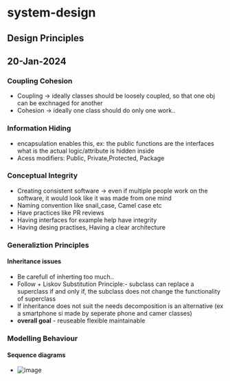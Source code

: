 # system-design

## Design Principles

## 20-Jan-2024
### Coupling Cohesion
* Coupling -> ideally classes should be loosely coupled, so that one obj can be exchnaged for another
* Cohesion -> ideally one class should do only one work..

 ### Information Hiding
 * encapsulation enables this, ex: the public functions are the interfaces what is the actual logic/attribute is hidden inside
 *  Acess modifiers: Public, Private,Protected, Package

 ### Conceptual Integrity
 * Creating consistent software -> even if multiple people work on the software, it would look like it was made from one mind
 * Naming convention like snail_case, Camel case etc
 * Have practices like PR reviews
 * Having interfaces for example help have integrity
 * Having desing practises, Having a clear architecture

 ### Generaliztion Principles
 #### Inheritance issues
 * Be carefull of inherting too much..
 * Follow + Liskov Substitution Principle:- subclass can replace a superclass if and only if, the subclass does not change the functionality of superclass
 * If inheritance does not suit the needs decomposition is an alternative (ex a smartphone si made by seperate phone and camer classes)
 * **overall goal** - reuseable flexible maintainable
  
  ### Modelling Behaviour
  #### Sequence diagrams
 * ![image](https://github.com/ronitwilson/system-design/assets/9934360/4ca9d520-d874-4de8-85d2-e8a29c26cd3c)
